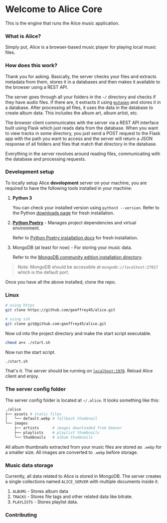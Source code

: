 # Welcome to Alice Core

This is the engine that runs the Alice music application.

### What is Alice?

Simply put, Alice is a browser-based music player for playing local music files.

### How does this work?

Thank you for asking. Basically, the server checks your files and extracts metadata from them, stores it in a databases and then makes it available to the browser using a REST API.

The server goes through all your folders in the `~/` directory and checks if they have audio files. If there are, it extracts it using [`mutagen`](https://mutagen.readthedocs.io/en/latest/) and stores it in a database. After processing all files, it uses the data in the database to create album data. This includes the album art, album artist, etc.

The browser client communicates with the server via a REST API interface built using Flask which just reads data from the database. When you want to view tracks in some directory, you just send a POST request to the Flask app with the path you want to access and the server will return a JSON response of all folders and files that match that directory in the database.

Everything in the server revolves around reading files, communicating with the database and processing requests.

### Development setup

To locally setup Alice **development** server on your machine, you are required to have the following tools installed in your machine:

1. **Python 3**

   You can check your installed version using `python3 --version`.
   Refer to the Python [downloads page](https://www.python.org/downloads/) for fresh installation.

2. **[Python Poetry](https://python-poetry.org/)** - Manages project dependencies and virtual environment.

   Refer to [Python Poetry installation docs](https://python-poetry.org/docs/) for fresh installation.

3. MongoDB (at least for now) - For storing your music data.

   Refer to the [MongoDB community edition installation directory](https://www.mongodb.com/docs/manual/administration/install-community/).

> Note: MongoDB should be accessible at `mongodb://localhost:27017` which is the default port.

Once you have all the above installed, clone the repo.

### Linux

```sh
# using https
git clone https://github.com/geoffrey45/alice.git

# using ssh
git clone git@github.com:geoffrey45/alice.git
```

Now cd into the project directory and make the start script executable.

```sh
chmod a+x ./start.sh
```

Now run the start script.

```sh
./start.sh
```

That's it. The server should be running on [`localhost:1970`](https://localhost:1970). Reload Alice client and enjoy.

### The server config folder

The server config folder is located at `~/.alice`. It looks something like this:

```sh
./alice
├── assets # static files
│   └── default.webp # fallback thumbnail
└── images
    ├── artists      # images downloaded from Deezer
    ├── playlists    # playlist thumbnails
    └── thumbnails   # album thumbnails
```

All album thumbnails extracted from your music files are stored as `.webp` for a smaller size. All images are converted to `.webp` before storage.

### Music data storage

Currently, all data related to Alice is stored in MongoDB. The server creates a single collections named `ALICE_SERVER` with multiple documents inside it.

1. `ALBUMS` - Stores album data
2. `TRACKS` - Stores file tags and other related data like bitrate.
3. `PLAYLISTS` - Stores playlist data.

### Contributing